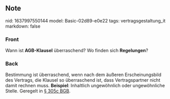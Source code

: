 ## Note
nid: 1637997550144
model: Basic-02d89-e0e22
tags: vertragsgestaltung_it
markdown: false

### Front
Wann ist <b>AGB-Klausel</b> überraschend? Wo finden sich
<b>Regelungen</b>?

### Back
Bestimmung ist überraschend, wenn nach dem äußeren Erscheinungsbild
des Vertrags, die Klausel so überraschend ist, dass Vertragspartner
nicht damit rechnen muss. <b>Beispiel</b>: Inhaltlich ungewöhnlich
oder ungewöhnliche Stelle. Geregelt in <a href= 
"https://www.gesetze-im-internet.de/bgb/__305.html">§ 305c BGB</a>.
